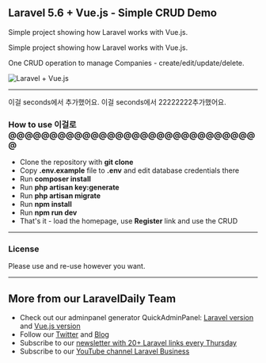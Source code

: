 ## Laravel 5.6 + Vue.js - Simple CRUD Demo
Simple project showing how Laravel works with Vue.js.

Simple project showing how Laravel works with Vue.js.

One CRUD operation to manage Companies - create/edit/update/delete.

![Laravel + Vue.js](http://webcoderpro.com/laravel-vue.png)

---
이걸 seconds에서 추가했어요.
이걸 seconds에서 22222222추가했어요.

### How to use 이걸로@@@@@@@@@@@@@@@@@@@@@@@@@@@@@@@

- Clone the repository with __git clone__
- Copy __.env.example__ file to __.env__ and edit database credentials there
- Run __composer install__
- Run __php artisan key:generate__
- Run __php artisan migrate__
- Run __npm install__
- Run __npm run dev__
- That's it - load the homepage, use __Register__ link and use the CRUD

---

### License

Please use and re-use however you want.

---

## More from our LaravelDaily Team

- Check out our adminpanel generator QuickAdminPanel: [Laravel version](https://quickadminpanel.com) and [Vue.js version](https://vue.quickadminpanel.com)
- Follow our [Twitter](https://twitter.com/dailylaravel) and [Blog](http://laraveldaily.com/blog)
- Subscribe to our [newsletter with 20+ Laravel links every Thursday](http://laraveldaily.com/weekly-laravel-newsletter/)
- Subscribe to our [YouTube channel Laravel Business](https://www.youtube.com/channel/UCTuplgOBi6tJIlesIboymGA)
